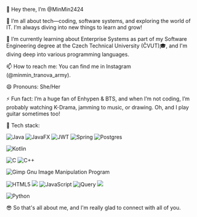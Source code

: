 👋 Hey there, I’m @MinMin2424

👀 I’m all about tech—coding, software systems, and exploring the world of IT. I’m always diving into new things to learn and grow!

🌱 I’m currently learning about Enterprise Systems as part of my Software Engineering degree at the Czech Technical University (ČVUT)🎓, and I'm diving deep into various programming languages.

📫 How to reach me: You can find me in Instagram (@minmin_tranova_army).

😄 Pronouns: She/Her

⚡ Fun fact: I’m a huge fan of Enhypen & BTS, and when I’m not coding, I’m probably watching K-Drama, jamming to music, or drawing. Oh, and I play guitar sometimes too!

🔧 Tech stack:

  ![Java](https://img.shields.io/badge/java-%23ED8B00.svg?style=for-the-badge&logo=openjdk&logoColor=white) <!-- Java -->
  ![JavaFX](https://img.shields.io/badge/javafx-%23FF0000.svg?style=for-the-badge&logo=javafx&logoColor=white) <!-- JavaFX -->
  ![JWT](https://img.shields.io/badge/JWT-black?style=for-the-badge&logo=JSON%20web%20tokens) <!-- JWT -->
  ![Spring](https://img.shields.io/badge/spring-%236DB33F.svg?style=for-the-badge&logo=spring&logoColor=white) <!-- Spring -->
  ![Postgres](https://img.shields.io/badge/postgres-%23316192.svg?style=for-the-badge&logo=postgresql&logoColor=white) <!-- Postgres -->

  ![Kotlin](https://img.shields.io/badge/kotlin-%237F52FF.svg?style=for-the-badge&logo=kotlin&logoColor=white) <!-- Kotlin -->

  ![C](https://img.shields.io/badge/c-%2300599C.svg?style=for-the-badge&logo=c&logoColor=white) <!-- C -->
  ![C++](https://img.shields.io/badge/c++-%2300599C.svg?style=for-the-badge&logo=c%2B%2B&logoColor=white) <!-- C++ -->
  
  ![Gimp Gnu Image Manipulation Program](https://img.shields.io/badge/Gimp-657D8B?style=for-the-badge&logo=gimp&logoColor=FFFFFF) <!-- Gimp -->

  ![HTML5](https://img.shields.io/badge/html5-%23E34F26.svg?style=for-the-badge&logo=html5&logoColor=white) <!-- HTML -->
  <img src="https://img.shields.io/badge/css3%20-%231572B6.svg?&style=for-the-badge&logo=css3&logoColor=white"/> <!-- CSS -->
  ![JavaScript](https://img.shields.io/badge/javascript-%23323330.svg?style=for-the-badge&logo=javascript&logoColor=%23F7DF1E) <!-- JavaScript -->
  ![jQuery](https://img.shields.io/badge/jquery-%230769AD.svg?style=for-the-badge&logo=jquery&logoColor=white) <!-- jQuery -->
  <img src="https://img.shields.io/badge/php-%23777BB4.svg?&style=for-the-badge&logo=php&logoColor=white"/> <!-- PHP -->

  ![Python](https://img.shields.io/badge/python-3670A0?style=for-the-badge&logo=python&logoColor=ffdd54) <!-- Python -->

  <!-- <img src="https://img.shields.io/badge/kotlin-%230095D5.svg?&style=for-the-badge&logo=kotlin&logoColor=white"/> -->

😎 So that's all about me, and I'm really glad to connect with all of you.

<!---
MinMin2424/MinMin2424 is a ✨ special ✨ repository because its `README.md` (this file) appears on your GitHub profile.
You can click the Preview link to take a look at your changes.
--->

